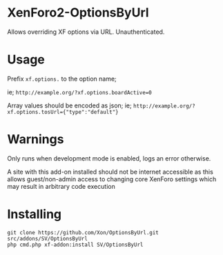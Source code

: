 # XenForo2-OptionsByUrl

Allows overriding XF options via URL. Unauthenticated.

# Usage 
Prefix `xf.options.` to the option name;

ie;
`http://example.org/?xf.options.boardActive=0`

Array values should be encoded as json;
ie;
`http://example.org/?xf.options.tosUrl={"type":"default"}`

# Warnings

Only runs when development mode is enabled, logs an error otherwise.

A site with this add-on installed should not be internet accessible as this allows guest/non-admin access to changing core XenForo settings which may result in arbitrary code execution

# Installing

```
git clone https://github.com/Xon/OptionsByUrl.git src/addons/SV/OptionsByUrl
php cmd.php xf-addon:install SV/OptionsByUrl
```